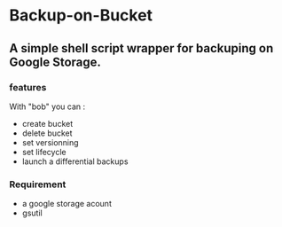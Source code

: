 # Backup-on-Bucket

## A simple shell script wrapper for backuping on Google Storage. 

### features

With "bob" you can :
* create bucket
* delete bucket
* set versionning
* set lifecycle
* launch a differential backups

### Requirement 
* a google storage acount
* gsutil
